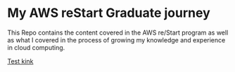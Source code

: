 # My AWS reStart Graduate journey 
This Repo contains the content covered in the AWS re/Start program as well as what I covered in the process of growing my knowledge and experience in cloud computing.

[Test kink](https://www.youtube.com/watch?v=k1N4UA5y5kE&list=TLPQMjEwOTIwMjUVxRdJwnER_Q&index=3) 


